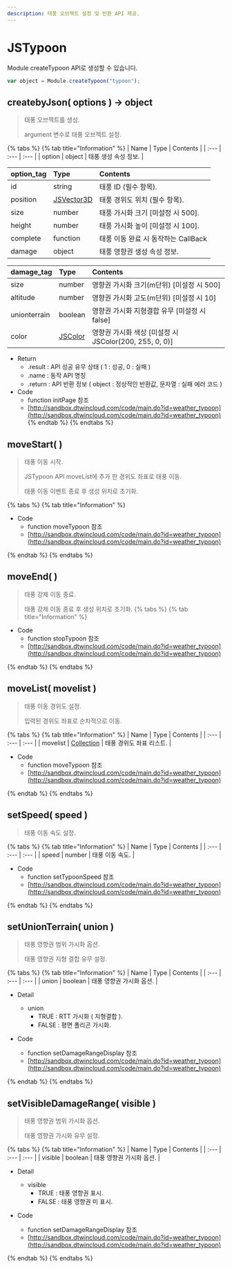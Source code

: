 ```yaml
---
description: 태풍 오브젝트 설정 및 반환 API 제공.
---
```


# JSTypoon

Module createTypoon API로 생성할 수 있습니다.

```javascript
var object = Module.createTypoon("typoon");
```

## createbyJson\( options \) → object

> 태풍 오브젝트를 생성.
>
> argument 변수로 태풍 오브젝트 설정.

{% tabs %}
{% tab title="Information" %}
| Name | Type | Contents |
| :--- | :--- | :--- |
| option | object | 태풍 생성 속성 정보. |

| option\_tag | Type | Contents |
| :--- | :--- | :--- |
| id | string | 태풍 ID \(필수 항목\). |
| position | [JSVector3D](../core/jsvector3d.md) | 태풍 경위도 위치 \(필수 항목\). |
| size | number | 태풍 가시화 크기 \[미설정 시 500\]. |
| height | number | 태풍 가시화 높이 \[미설정 시 100\]. |
| complete | function | 태풍 이동 완료 시 동작하는 CallBack |
| damage | object | 태풍 영향권 생성 속성 정보. |

| damage\_tag | Type | Contents |
| :--- | :--- | :--- |
| size | number | 영향권 가시화 크기(m단위) \[미설정 시 500\] |
| altitude | number | 영향권 가시화 고도(m단위) \[미설정 시 10\] |
| unionterrain | boolean | 영향권 가시화 지형결합 유무 \[미설정 시 false\] |
| color | [JSColor](../core/jscolor.md) | 영향권 가시화 색상 \[미설정 시 JSColor\(200, 255, 0, 0\)\]|

* Return
  * .result : API 성공 유무 상태 \( 1 : 성공,  0 : 실패 \)
  * .name : 동작 API 명칭
  * .return : API 반환 정보 \( object : 정상적인 반환값, 문자열 : 실패 에러 코드 \)
* Code
  * function initPage 참조
  * [http://sandbox.dtwincloud.com/code/main.do?id=weather_typoon](http://sandbox.dtwincloud.com/code/main.do?id=weather_typoon)
{% endtab %}
{% endtabs %}

## moveStart\( \)

> 태풍 이동 시작.
>
> JSTypoon API moveList에 추가 한 경위도 좌표로 태풍 이동.
>
> 태풍 이동 이벤트 종료 후 생성 위치로 초기화.

{% tabs %}
{% tab title="Information" %}

* Code
  * function moveTypoon 참조
  * [http://sandbox.dtwincloud.com/code/main.do?id=weather_typoon](http://sandbox.dtwincloud.com/code/main.do?id=weather_typoon)

{% endtab %}
{% endtabs %}

## moveEnd\( \)

> 태풍 강제 이동 종료.
>
> 태풍 강제 이동 종료 후 생성 위치로 초기화.
{% tabs %}
{% tab title="Information" %}

* Code
  * function stopTypoon 참조
  * [http://sandbox.dtwincloud.com/code/main.do?id=weather_typoon](http://sandbox.dtwincloud.com/code/main.do?id=weather_typoon)

{% endtab %}
{% endtabs %}

## moveList\( movelist \)

> 태풍 이동 경위도 설정.
>
> 입력된 경위도 좌표로 순차적으로 이동.

{% tabs %}
{% tab title="Information" %}
| Name | Type | Contents |
| :--- | :--- | :--- |
| movelist | [Collection](../core/collection.md) | 태풍 경위도 좌표 리스트. |

* Code
  * function moveTypoon 참조
  * [http://sandbox.dtwincloud.com/code/main.do?id=weather_typoon](http://sandbox.dtwincloud.com/code/main.do?id=weather_typoon)

{% endtab %}
{% endtabs %}

## setSpeed\( speed \)

> 태풍 이동 속도 설정.

{% tabs %}
{% tab title="Information" %}
| Name | Type | Contents |
| :--- | :--- | :--- |
| speed | number | 태풍 이동 속도. |

* Code
  * function setTypoonSpeed 참조
  * [http://sandbox.dtwincloud.com/code/main.do?id=weather_typoon](http://sandbox.dtwincloud.com/code/main.do?id=weather_typoon)

{% endtab %}
{% endtabs %}

## setUnionTerrain\( union \)

> 태풍 영향권 범위 가시화 옵션.
>
> 태풍 영향권 지형 결합 유무 설정.

{% tabs %}
{% tab title="Information" %}
| Name | Type | Contents |
| :--- | :--- | :--- |
| union | boolean | 태풍 영향권 가시화 옵션. |

* Detail
  * union
    * TRUE : RTT 가시화 \( 지형결합 \).
    * FALSE : 평면 폴리곤 가시화.

* Code
  * function setDamageRangeDisplay 참조
  * [http://sandbox.dtwincloud.com/code/main.do?id=weather_typoon](http://sandbox.dtwincloud.com/code/main.do?id=weather_typoon)

{% endtab %}
{% endtabs %}

## setVisibleDamageRange\( visible \)

> 태풍 영향권 범위 가시화 옵션.
>
> 태풍 영향권 가시화 유무 설정.

{% tabs %}
{% tab title="Information" %}
| Name | Type | Contents |
| :--- | :--- | :--- |
| visible | boolean | 태풍 영향권 가시화 옵션. |

* Detail
  * visible
    * TRUE : 태풍 영향권 표시.
    * FALSE : 태풍 영향권 미 표시.

* Code
  * function setDamageRangeDisplay 참조
  * [http://sandbox.dtwincloud.com/code/main.do?id=weather_typoon](http://sandbox.dtwincloud.com/code/main.do?id=weather_typoon)

{% endtab %}
{% endtabs %}